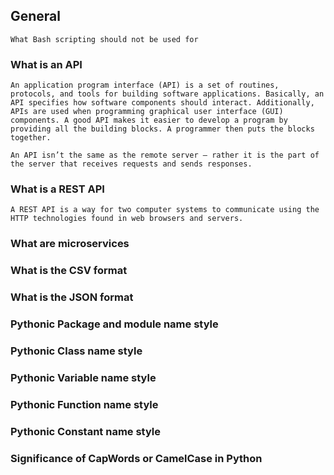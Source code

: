 ## General

    What Bash scripting should not be used for
### What is an API
    An application program interface (API) is a set of routines, protocols, and tools for building software applications. Basically, an API specifies how software components should interact. Additionally, APIs are used when programming graphical user interface (GUI) components. A good API makes it easier to develop a program by providing all the building blocks. A programmer then puts the blocks together.

    An API isn’t the same as the remote server — rather it is the part of the server that receives requests and sends responses.

### What is a REST API
    A REST API is a way for two computer systems to communicate using the HTTP technologies found in web browsers and servers.
### What are microservices
### What is the CSV format
### What is the JSON format
### Pythonic Package and module name style
### Pythonic Class name style
### Pythonic Variable name style
### Pythonic Function name style
### Pythonic Constant name style
### Significance of CapWords or CamelCase in Python